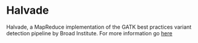 Halvade 
=======

Halvade, a MapReduce implementation of the GATK best practices variant detection pipeline by Broad Institute.
For more information go [here](https://github.com/ddcap/halvade/wiki/Home)
